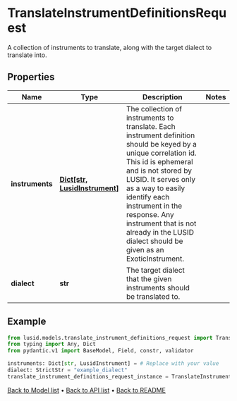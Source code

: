# TranslateInstrumentDefinitionsRequest

A collection of instruments to translate, along with the target dialect to translate into.
## Properties
Name | Type | Description | Notes
------------ | ------------- | ------------- | -------------
**instruments** | [**Dict[str, LusidInstrument]**](LusidInstrument.md) | The collection of instruments to translate.                Each instrument definition should be keyed by a unique correlation id. This id is ephemeral  and is not stored by LUSID. It serves only as a way to easily identify each instrument in the response.                Any instrument that is not already in the LUSID dialect should be given as an ExoticInstrument. | 
**dialect** | **str** | The target dialect that the given instruments should be translated to. | 
## Example

```python
from lusid.models.translate_instrument_definitions_request import TranslateInstrumentDefinitionsRequest
from typing import Any, Dict
from pydantic.v1 import BaseModel, Field, constr, validator

instruments: Dict[str, LusidInstrument] = # Replace with your value
dialect: StrictStr = "example_dialect"
translate_instrument_definitions_request_instance = TranslateInstrumentDefinitionsRequest(instruments=instruments, dialect=dialect)

```

[Back to Model list](../README.md#documentation-for-models) &#8226; [Back to API list](../README.md#documentation-for-api-endpoints) &#8226; [Back to README](../README.md)

